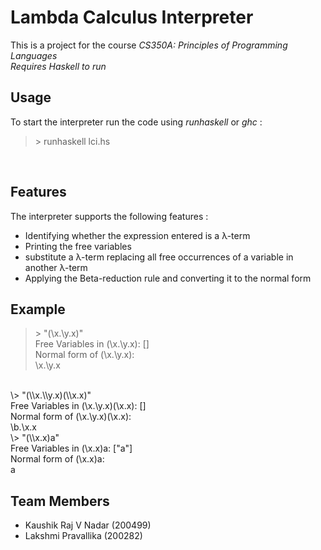 # Lambda Calculus Interpreter

This is a project for the course *CS350A: Principles of Programming Languages*<br>
*Requires Haskell to run*
<br>

## Usage
To start the interpreter run the code using *runhaskell* or *ghc* :
> \> runhaskell lci.hs 
<br>

## Features

The interpreter supports the following features :
+ Identifying whether the expression entered is a λ-term
+ Printing the free variables
+ substitute a λ-term replacing all free occurrences of a variable
in another λ-term
+ Applying the Beta-reduction rule and converting it to the normal form

## Example <br>
> \> "(\\x.\\y.x)" <br>
Free Variables in (\x.\y.x): []<br>
Normal form of (\x.\y.x): <br>
\x.\y.x
<br>
\> "(\\x.\\y.x)(\\x.x)" <br>
Free Variables in (\x.\y.x)(\x.x): []<br>
Normal form of (\x.\y.x)(\x.x): <br>
\b.\x.x
<br>
\> "(\\x.x)a"<br>
Free Variables in (\x.x)a: ["a"] <br>
Normal form of (\x.x)a: <br>
a

## Team Members
+ Kaushik Raj V Nadar (200499)
+ Lakshmi Pravallika (200282)